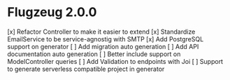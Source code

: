 # Flugzeug 2.0.0

[x] Refactor Controller to make it easier to extend
[x] Standardize EmailService to be service-agnostig with SMTP
[x] Add PostgreSQL support on generator
[ ] Add migration auto generation
[ ] Add API documentation auto generation
[ ] Better include support on ModelController queries
[ ] Add Validation to endpoints with Joi
[ ] Support to generate serverless compatible project in generator
